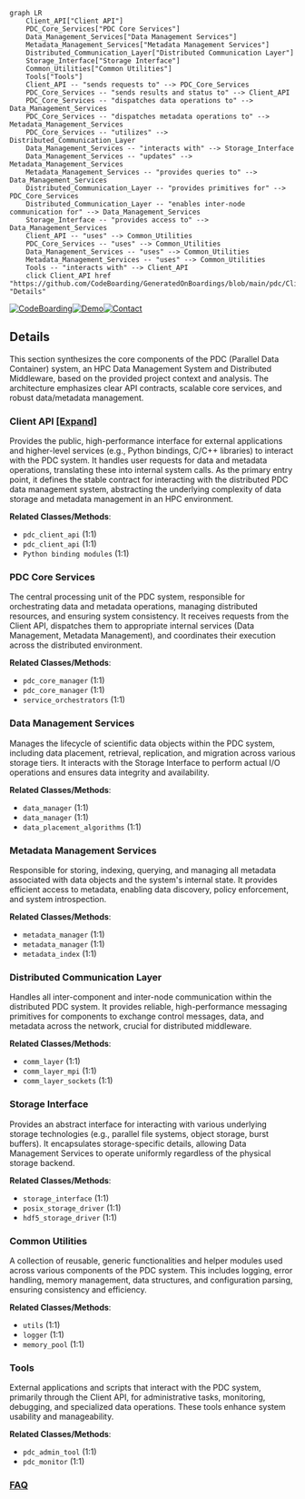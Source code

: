 ```mermaid
graph LR
    Client_API["Client API"]
    PDC_Core_Services["PDC Core Services"]
    Data_Management_Services["Data Management Services"]
    Metadata_Management_Services["Metadata Management Services"]
    Distributed_Communication_Layer["Distributed Communication Layer"]
    Storage_Interface["Storage Interface"]
    Common_Utilities["Common Utilities"]
    Tools["Tools"]
    Client_API -- "sends requests to" --> PDC_Core_Services
    PDC_Core_Services -- "sends results and status to" --> Client_API
    PDC_Core_Services -- "dispatches data operations to" --> Data_Management_Services
    PDC_Core_Services -- "dispatches metadata operations to" --> Metadata_Management_Services
    PDC_Core_Services -- "utilizes" --> Distributed_Communication_Layer
    Data_Management_Services -- "interacts with" --> Storage_Interface
    Data_Management_Services -- "updates" --> Metadata_Management_Services
    Metadata_Management_Services -- "provides queries to" --> Data_Management_Services
    Distributed_Communication_Layer -- "provides primitives for" --> PDC_Core_Services
    Distributed_Communication_Layer -- "enables inter-node communication for" --> Data_Management_Services
    Storage_Interface -- "provides access to" --> Data_Management_Services
    Client_API -- "uses" --> Common_Utilities
    PDC_Core_Services -- "uses" --> Common_Utilities
    Data_Management_Services -- "uses" --> Common_Utilities
    Metadata_Management_Services -- "uses" --> Common_Utilities
    Tools -- "interacts with" --> Client_API
    click Client_API href "https://github.com/CodeBoarding/GeneratedOnBoardings/blob/main/pdc/Client_API.md" "Details"
```

[![CodeBoarding](https://img.shields.io/badge/Generated%20by-CodeBoarding-9cf?style=flat-square)](https://github.com/CodeBoarding/CodeBoarding)[![Demo](https://img.shields.io/badge/Try%20our-Demo-blue?style=flat-square)](https://www.codeboarding.org/demo)[![Contact](https://img.shields.io/badge/Contact%20us%20-%20contact@codeboarding.org-lightgrey?style=flat-square)](mailto:contact@codeboarding.org)

## Details

This section synthesizes the core components of the PDC (Parallel Data Container) system, an HPC Data Management System and Distributed Middleware, based on the provided project context and analysis. The architecture emphasizes clear API contracts, scalable core services, and robust data/metadata management.

### Client API [[Expand]](./Client_API.md)
Provides the public, high-performance interface for external applications and higher-level services (e.g., Python bindings, C/C++ libraries) to interact with the PDC system. It handles user requests for data and metadata operations, translating these into internal system calls. As the primary entry point, it defines the stable contract for interacting with the distributed PDC data management system, abstracting the underlying complexity of data storage and metadata management in an HPC environment.


**Related Classes/Methods**:

- `pdc_client_api` (1:1)
- `pdc_client_api` (1:1)
- `Python binding modules` (1:1)


### PDC Core Services
The central processing unit of the PDC system, responsible for orchestrating data and metadata operations, managing distributed resources, and ensuring system consistency. It receives requests from the Client API, dispatches them to appropriate internal services (Data Management, Metadata Management), and coordinates their execution across the distributed environment.


**Related Classes/Methods**:

- `pdc_core_manager` (1:1)
- `pdc_core_manager` (1:1)
- `service_orchestrators` (1:1)


### Data Management Services
Manages the lifecycle of scientific data objects within the PDC system, including data placement, retrieval, replication, and migration across various storage tiers. It interacts with the Storage Interface to perform actual I/O operations and ensures data integrity and availability.


**Related Classes/Methods**:

- `data_manager` (1:1)
- `data_manager` (1:1)
- `data_placement_algorithms` (1:1)


### Metadata Management Services
Responsible for storing, indexing, querying, and managing all metadata associated with data objects and the system's internal state. It provides efficient access to metadata, enabling data discovery, policy enforcement, and system introspection.


**Related Classes/Methods**:

- `metadata_manager` (1:1)
- `metadata_manager` (1:1)
- `metadata_index` (1:1)


### Distributed Communication Layer
Handles all inter-component and inter-node communication within the distributed PDC system. It provides reliable, high-performance messaging primitives for components to exchange control messages, data, and metadata across the network, crucial for distributed middleware.


**Related Classes/Methods**:

- `comm_layer` (1:1)
- `comm_layer_mpi` (1:1)
- `comm_layer_sockets` (1:1)


### Storage Interface
Provides an abstract interface for interacting with various underlying storage technologies (e.g., parallel file systems, object storage, burst buffers). It encapsulates storage-specific details, allowing Data Management Services to operate uniformly regardless of the physical storage backend.


**Related Classes/Methods**:

- `storage_interface` (1:1)
- `posix_storage_driver` (1:1)
- `hdf5_storage_driver` (1:1)


### Common Utilities
A collection of reusable, generic functionalities and helper modules used across various components of the PDC system. This includes logging, error handling, memory management, data structures, and configuration parsing, ensuring consistency and efficiency.


**Related Classes/Methods**:

- `utils` (1:1)
- `logger` (1:1)
- `memory_pool` (1:1)


### Tools
External applications and scripts that interact with the PDC system, primarily through the Client API, for administrative tasks, monitoring, debugging, and specialized data operations. These tools enhance system usability and manageability.


**Related Classes/Methods**:

- `pdc_admin_tool` (1:1)
- `pdc_monitor` (1:1)




### [FAQ](https://github.com/CodeBoarding/GeneratedOnBoardings/tree/main?tab=readme-ov-file#faq)